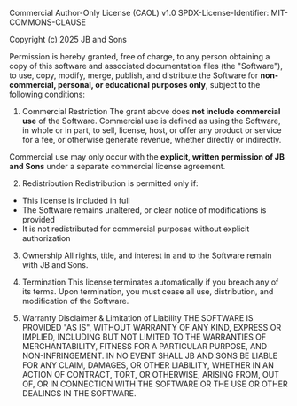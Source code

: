 Commercial Author-Only License (CAOL) v1.0
SPDX-License-Identifier: MIT-COMMONS-CLAUSE

Copyright (c) 2025 JB and Sons

Permission is hereby granted, free of charge, to any person obtaining a copy
of this software and associated documentation files (the "Software"), to use,
copy, modify, merge, publish, and distribute the Software for
**non-commercial, personal, or educational purposes only**, subject to the
following conditions:

1. Commercial Restriction
The grant above does **not include commercial use** of the Software.
Commercial use is defined as using the Software, in whole or in part, to sell,
license, host, or offer any product or service for a fee, or otherwise
generate revenue, whether directly or indirectly.

Commercial use may only occur with the **explicit, written permission of
JB and Sons** under a separate commercial license agreement.

2. Redistribution
Redistribution is permitted only if:
- This license is included in full
- The Software remains unaltered, or clear notice of modifications is provided
- It is not redistributed for commercial purposes without explicit authorization

3. Ownership
All rights, title, and interest in and to the Software remain with JB and Sons.

4. Termination
This license terminates automatically if you breach any of its terms.
Upon termination, you must cease all use, distribution, and modification of
the Software.

5. Warranty Disclaimer & Limitation of Liability
THE SOFTWARE IS PROVIDED "AS IS", WITHOUT WARRANTY OF ANY KIND, EXPRESS OR
IMPLIED, INCLUDING BUT NOT LIMITED TO THE WARRANTIES OF MERCHANTABILITY,
FITNESS FOR A PARTICULAR PURPOSE, AND NON-INFRINGEMENT.
IN NO EVENT SHALL JB AND SONS BE LIABLE FOR ANY CLAIM, DAMAGES, OR OTHER
LIABILITY, WHETHER IN AN ACTION OF CONTRACT, TORT, OR OTHERWISE, ARISING
FROM, OUT OF, OR IN CONNECTION WITH THE SOFTWARE OR THE USE OR OTHER
DEALINGS IN THE SOFTWARE.
